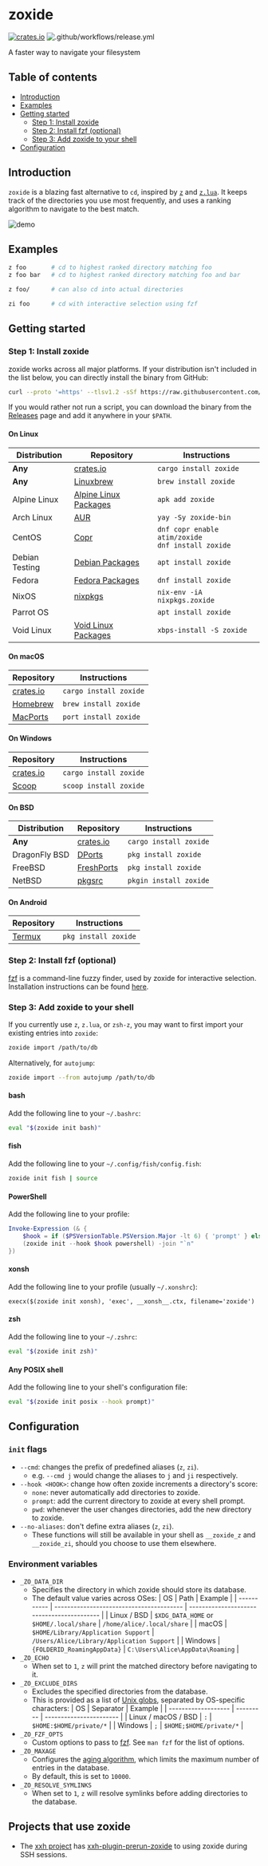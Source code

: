 <!-- omit in toc -->

# zoxide

[![crates.io](https://img.shields.io/crates/v/zoxide)](https://crates.io/crates/zoxide)
![.github/workflows/release.yml](https://github.com/ajeetdsouza/zoxide/workflows/.github/workflows/release.yml/badge.svg)

A faster way to navigate your filesystem

<!-- omit in toc -->

## Table of contents

- [Introduction](#introduction)
- [Examples](#examples)
- [Getting started](#getting-started)
  - [Step 1: Install zoxide](#step-1-install-zoxide)
  - [Step 2: Install fzf (optional)](#step-2-install-fzf-optional)
  - [Step 3: Add zoxide to your shell](#step-3-add-zoxide-to-your-shell)
- [Configuration](#configuration)

## Introduction

`zoxide` is a blazing fast alternative to `cd`, inspired by
[`z`](https://github.com/rupa/z) and [`z.lua`](https://github.com/skywind3000/z.lua).
It keeps track of the directories you use most frequently, and uses a ranking algorithm
to navigate to the best match.

![demo](./demo.gif)

## Examples

```sh
z foo       # cd to highest ranked directory matching foo
z foo bar   # cd to highest ranked directory matching foo and bar

z foo/      # can also cd into actual directories

zi foo      # cd with interactive selection using fzf
```

## Getting started

### Step 1: Install zoxide

zoxide works across all major platforms. If your distribution isn't included in the list below, you can directly install the binary from GitHub:

```sh
curl --proto '=https' --tlsv1.2 -sSf https://raw.githubusercontent.com/ajeetdsouza/zoxide/master/install.sh | sh
```

If you would rather not run a script, you can download the binary from the [Releases](https://github.com/ajeetdsouza/zoxide/releases) page and add it anywhere in your `$PATH`.

<!-- omit in toc -->

#### On Linux

| Distribution   | Repository              | Instructions                                              |
| -------------- | ----------------------- | --------------------------------------------------------- |
| **Any**        | [crates.io]             | `cargo install zoxide`                                    |
| **Any**        | [Linuxbrew]             | `brew install zoxide`                                     |
| Alpine Linux   | [Alpine Linux Packages] | `apk add zoxide`                                          |
| Arch Linux     | [AUR]                   | `yay -Sy zoxide-bin`                                      |
| CentOS         | [Copr]                  | `dnf copr enable atim/zoxide` <br /> `dnf install zoxide` |
| Debian Testing | [Debian Packages]       | `apt install zoxide`                                      |
| Fedora         | [Fedora Packages]       | `dnf install zoxide`                                      |
| NixOS          | [nixpkgs]               | `nix-env -iA nixpkgs.zoxide`                              |
| Parrot OS      |                         | `apt install zoxide`                                      |
| Void Linux     | [Void Linux Packages]   | `xbps-install -S zoxide`                                  |

<!-- omit in toc -->

#### On macOS

| Repository  | Instructions           |
| ----------- | ---------------------- |
| [crates.io] | `cargo install zoxide` |
| [Homebrew]  | `brew install zoxide`  |
| [MacPorts]  | `port install zoxide`  |

<!-- omit in toc -->

#### On Windows

| Repository  | Instructions           |
| ----------- | ---------------------- |
| [crates.io] | `cargo install zoxide` |
| [Scoop]     | `scoop install zoxide` |

<!-- omit in toc -->

#### On BSD

| Distribution  | Repository   | Instructions           |
| ------------- | ------------ | ---------------------- |
| **Any**       | [crates.io]  | `cargo install zoxide` |
| DragonFly BSD | [DPorts]     | `pkg install zoxide`   |
| FreeBSD       | [FreshPorts] | `pkg install zoxide`   |
| NetBSD        | [pkgsrc]     | `pkgin install zoxide` |

<!-- omit in toc -->

#### On Android

| Repository | Instructions         |
| ---------- | -------------------- |
| [Termux]   | `pkg install zoxide` |

### Step 2: Install fzf (optional)

[fzf](https://github.com/junegunn/fzf) is a command-line fuzzy finder, used by
zoxide for interactive selection. Installation instructions can be found
[here](https://github.com/junegunn/fzf#installation).

### Step 3: Add zoxide to your shell

If you currently use `z`, `z.lua`, or `zsh-z`, you may want to first import
your existing entries into `zoxide`:

```sh
zoxide import /path/to/db
```

Alternatively, for `autojump`:

```sh
zoxide import --from autojump /path/to/db
```

<!-- omit in toc -->

#### bash

Add the following line to your `~/.bashrc`:

```sh
eval "$(zoxide init bash)"
```

<!-- omit in toc -->

#### fish

Add the following line to your `~/.config/fish/config.fish`:

```sh
zoxide init fish | source
```

<!-- omit in toc -->

#### PowerShell

Add the following line to your profile:

```powershell
Invoke-Expression (& {
    $hook = if ($PSVersionTable.PSVersion.Major -lt 6) { 'prompt' } else { 'pwd' }
    (zoxide init --hook $hook powershell) -join "`n"
})
```

<!-- omit in toc -->

#### xonsh

Add the following line to your profile (usually `~/.xonshrc`):

```xonsh
execx($(zoxide init xonsh), 'exec', __xonsh__.ctx, filename='zoxide')
```

<!-- omit in toc -->

#### zsh

Add the following line to your `~/.zshrc`:

```sh
eval "$(zoxide init zsh)"
```

<!-- omit in toc -->

#### Any POSIX shell

Add the following line to your shell's configuration file:

```sh
eval "$(zoxide init posix --hook prompt)"
```

## Configuration

### `init` flags

- `--cmd`: changes the prefix of predefined aliases (`z`, `zi`).
  - e.g. `--cmd j` would change the aliases to `j` and `ji` respectively.
- `--hook <HOOK>`: change how often zoxide increments a directory's score:
  - `none`: never automatically add directories to zoxide.
  - `prompt`: add the current directory to zoxide at every shell prompt.
  - `pwd`: whenever the user changes directories, add the new directory to zoxide.
- `--no-aliases`: don't define extra aliases (`z`, `zi`).
  - These functions will still be available in your shell as `__zoxide_z` and `__zoxide_zi`, should you choose to use them elsewhere.

### Environment variables

- `_ZO_DATA_DIR`
  - Specifies the directory in which zoxide should store its database.
  - The default value varies across OSes:
    | OS          | Path                                     | Example                                    |
    | ----------- | ---------------------------------------- | ------------------------------------------ |
    | Linux / BSD | `$XDG_DATA_HOME` or `$HOME/.local/share` | `/home/alice/.local/share`                 |
    | macOS       | `$HOME/Library/Application Support`      | `/Users/Alice/Library/Application Support` |
    | Windows     | `{FOLDERID_RoamingAppData}`              | `C:\Users\Alice\AppData\Roaming`           |
- `_ZO_ECHO`
  - When set to `1`, `z` will print the matched directory before navigating to it.
- `_ZO_EXCLUDE_DIRS`
  - Excludes the specified directories from the database.
  - This is provided as a list of [Unix globs](https://man7.org/linux/man-pages/man7/glob.7.html), separated by OS-specific characters:
    | OS                  | Separator | Example                 |
    | ------------------- | --------- | ----------------------- |
    | Linux / macOS / BSD | `:`       | `$HOME:$HOME/private/*` |
    | Windows             | `;`       | `$HOME;$HOME/private/*` |
- `_ZO_FZF_OPTS`
  - Custom options to pass to [fzf](https://github.com/junegunn/fzf). See `man fzf` for the list of options.
- `_ZO_MAXAGE`
  - Configures the [aging algorithm](https://github.com/ajeetdsouza/zoxide/wiki/Algorithm#aging), which limits the maximum number of entries in the database.
  - By default, this is set to `10000`.
- `_ZO_RESOLVE_SYMLINKS`
  - When set to `1`, `z` will resolve symlinks before adding directories to the database.

## Projects that use zoxide

* The [xxh project](https://github.com/xxh/xxh) has [xxh-plugin-prerun-zoxide](https://github.com/xxh/xxh-plugin-prerun-zoxide) to using zoxide during SSH sessions.

[alpine linux packages]: https://pkgs.alpinelinux.org/packages?name=zoxide
[aur]: https://aur.archlinux.org/packages/zoxide-bin
[copr]: https://copr.fedorainfracloud.org/coprs/atim/zoxide/
[crates.io]: https://crates.io/crates/zoxide
[debian packages]: https://packages.debian.org/testing/admin/zoxide
[dports]: https://github.com/DragonFlyBSD/DPorts/tree/master/sysutils/zoxide
[freshports]: https://www.freshports.org/sysutils/zoxide/
[fedora packages]: https://src.fedoraproject.org/rpms/rust-zoxide
[homebrew]: https://formulae.brew.sh/formula/zoxide
[linuxbrew]: https://formulae.brew.sh/formula-linux/zoxide
[macports]: https://ports.macports.org/port/zoxide/summary
[nixpkgs]: https://nixos.org/nixos/packages.html?attr=zoxide&channel=nixpkgs-unstable
[pkgsrc]: https://pkgsrc.se/sysutils/zoxide
[scoop]: https://github.com/ScoopInstaller/Main/tree/master/bucket/zoxide.json
[termux]: https://github.com/termux/termux-packages/tree/master/packages/zoxide
[void linux packages]: https://github.com/void-linux/void-packages/tree/master/srcpkgs/zoxide
[`dirs` documentation]: https://docs.rs/dirs/latest/dirs/fn.data_local_dir.html
